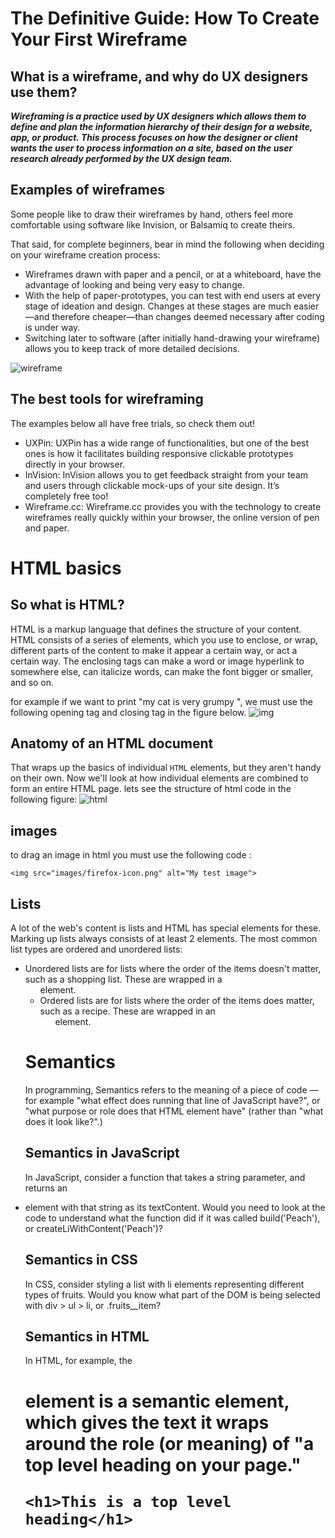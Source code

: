 # The Definitive Guide: How To Create Your First Wireframe

## What is a wireframe, and why do UX designers use them?

***Wireframing is a practice used by UX designers which allows them to define and plan the information hierarchy of their design for a website, app, or product. This process focuses on how the designer or client wants the user to process information on a site, based on the user research already performed by the UX design team.***

## Examples of wireframes
Some people like to draw their wireframes by hand, others feel more comfortable using software like Invision, or Balsamiq to create theirs.

That said, for complete beginners, bear in mind the following when deciding on your wireframe creation process:
* Wireframes drawn with paper and a pencil, or at a whiteboard, have the advantage of looking and being very easy to change.
* With the help of paper-prototypes, you can test with end users at every stage of ideation and design. Changes at these stages are much easier—and therefore cheaper—than changes deemed necessary after coding is under way.
* Switching later to software (after initially hand-drawing your wireframe) allows you to keep track of more detailed decisions.

![wireframe](https://d33wubrfki0l68.cloudfront.net/dbb80f2f6a5dafa25f702ad00bc429057fb59cec/52716/en/blog/uploads/versions/samuel-student-wireframe---x----972-715x---.png)
## The best tools for wireframing
 The examples below all have free trials, so check them out!
 * UXPin: UXPin has a wide range of functionalities, but one of the best ones is how it facilitates building responsive clickable prototypes directly in your browser.
 * InVision: InVision allows you to get feedback straight from your team and users through clickable mock-ups of your site design. It’s completely free too!
 * Wireframe.cc: Wireframe.cc provides you with the technology to create wireframes really quickly within your browser, the online version of pen and paper.

 # HTML basics
 ## So what is HTML?
 HTML is a markup language that defines the structure of your content. HTML consists of a series of elements, which you use to enclose, or wrap, different parts of the content to make it appear a certain way, or act a certain way. The enclosing tags can make a word or image hyperlink to somewhere else, can italicize words, can make the font bigger or smaller, and so on.

 for example if we want to print "my cat is very grumpy ", we must use the following opening tag and closing tag in the figure below.
 ![img](https://developer.mozilla.org/en-US/docs/Learn/Getting_started_with_the_web/HTML_basics/grumpy-cat-small.png)

 ## Anatomy of an HTML document
 That wraps up the basics of individual `HTML` elements, but they aren't handy on their own. Now we'll look at how individual elements are combined to form an entire HTML page. lets see the structure of html code in the following figure:
 ![html](https://stuyhsdesign.files.wordpress.com/2015/09/basic-structure.png)
 ## images
 to drag an image in html you must use the following code :

`<img src="images/firefox-icon.png" alt="My test image">`

## Lists
A lot of the web's content is lists and HTML has special elements for these. Marking up lists always consists of at least 2 elements. The most common list types are ordered and unordered lists:
* Unordered lists are for lists where the order of the items doesn't matter, such as a shopping list. These are wrapped in a <ul> element.
* Ordered lists are for lists where the order of the items does matter, such as a recipe. These are wrapped in an <ol> element.

# Semantics
 In programming, Semantics refers to the meaning of a piece of code — for example "what effect does running that line of JavaScript have?", or "what purpose or role does that HTML element have" (rather than "what does it look like?".)

 ## Semantics in JavaScript
 In JavaScript, consider a function that takes a string parameter, and returns an <li> element with that string as its textContent. Would you need to look at the code to understand what the function did if it was called build('Peach'), or createLiWithContent('Peach')?

 ## Semantics in CSS
 In CSS, consider styling a list with li elements representing different types of fruits. Would you know what part of the DOM is being selected with div > ul > li, or .fruits__item?

 ## Semantics in HTML
 In HTML, for example, the <h1> element is a semantic element, which gives the text it wraps around the role (or meaning) of "a top level heading on your page."
 
 `<h1>This is a top level heading</h1>`




